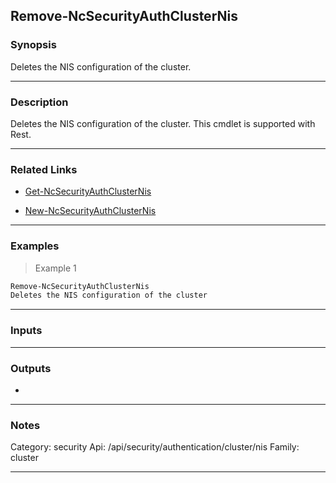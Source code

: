 Remove-NcSecurityAuthClusterNis
-------------------------------

### Synopsis
Deletes the NIS configuration of the cluster.

---

### Description

Deletes the NIS configuration of the cluster. This cmdlet is supported with Rest.

---

### Related Links
* [Get-NcSecurityAuthClusterNis](Get-NcSecurityAuthClusterNis)

* [New-NcSecurityAuthClusterNis](New-NcSecurityAuthClusterNis)

---

### Examples
> Example 1

```PowerShell
Remove-NcSecurityAuthClusterNis
Deletes the NIS configuration of the cluster
```

---

### Inputs

---

### Outputs
* 

---

### Notes
Category: security
Api: /api/security/authentication/cluster/nis
Family: cluster

---
